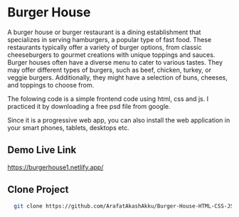
# Burger House

A burger house or burger restaurant is a dining establishment that specializes in serving hamburgers, a popular type of fast food. These restaurants typically offer a variety of burger options, from classic cheeseburgers to gourmet creations with unique toppings and sauces. Burger houses often have a diverse menu to cater to various tastes. They may offer different types of burgers, such as beef, chicken, turkey, or veggie burgers. Additionally, they might have a selection of buns, cheeses, and toppings to choose from.

The folowing code is a simple frontend code using html, css and js. I practiced it by downloading a free psd file from google.

Since it is a progressive web app, you can also install the web application in your smart phones, tablets, desktops etc.


## Demo Live Link

https://burgerhouse1.netlify.app/


## Clone Project

```bash
  git clone https://github.com/ArafatAkashAkku/Burger-House-HTML-CSS-JS.git
```



